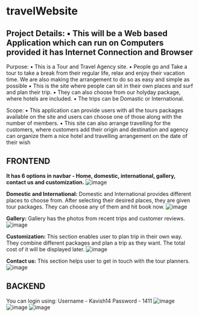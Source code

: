 # travelWebsite

Project Details:
▪ This will be a Web based Application which can run on Computers provided it has 
Internet Connection and Browser
---
 Purpose:
▪ This is a Tour and Travel Agency site. 
▪ People go and Take a tour to take a break from their regular life, relax and enjoy 
their vacation time. We are also making the arrangement to do so as easy and simple as 
possible
▪ This is the site where people can sit in their own places and surf and plan their trip.
▪ They can also choose from our holyday package, where hotels are included.
▪ The trips can be Domastic or International.

 Scope:
▪ This application can provide users with all the tours packages available on the site 
and users can choose one of those along with the number of members.
▪ This site can also arrange travelling for the customers, where customers add their 
origin and destination and agency can organize them a nice hotel and travelling 
arrangement on the date of their wish

**FRONTEND**
---

**It has 6 options in navbar - Home, domestic, international, gallery, contact us and customization.**
![image](https://user-images.githubusercontent.com/80921446/126367521-6e127df9-ddf3-4f98-b06f-a6ed9d56d7eb.png)

**Domestic and International:**
Domestic and International provides different places to choose from. After selecting their desired places, they are given tour packages. They can choose any of them and hit book now.
![image](https://user-images.githubusercontent.com/80921446/126368120-47d9cc0f-9539-4379-9c93-f42e411f5f1e.png)


**Gallery:**
Gallery has the photos from recent trips and customer reviews.
![image](https://user-images.githubusercontent.com/80921446/126369001-b1754736-4e95-4d9b-bf52-7d1290487b7a.png)

**Customization:**
This section enables user to plan trip in their own way. They combine different packages and plan a trip as they want. The total cost of it will be displayed later.
![image](https://user-images.githubusercontent.com/80921446/126368887-bee16370-1373-428f-af97-3e75da888fb0.png)

**Contact us:**
This section helps user to get in touch with the tour planners.
![image](https://user-images.githubusercontent.com/80921446/126368941-e95dc718-8791-4c4a-87d8-b70327e08ece.png)

**BACKEND**
---
You can login using:
Username - Kavish14
Password - 1411
![image](https://user-images.githubusercontent.com/80921446/126369945-edd9f08a-b25f-468c-b932-17bef10ae05f.png)
![image](https://user-images.githubusercontent.com/80921446/126370128-ec6a63b6-55cc-486b-911c-2d78efa509b6.png)
![image](https://user-images.githubusercontent.com/80921446/126370226-54ca3581-86f6-4e42-8c51-faa83d8a25f1.png)







